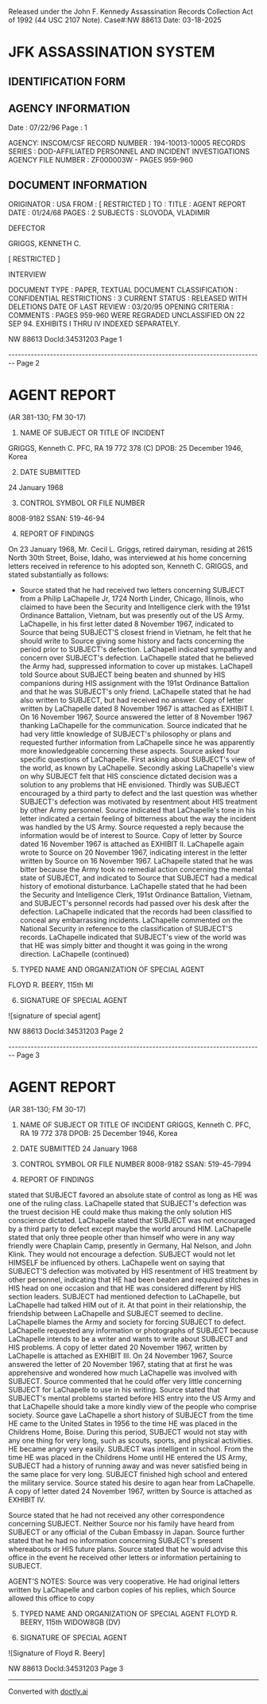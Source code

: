 Released under the John F. Kennedy
Assassination Records Collection Act of
1992 (44 USC 2107 Note). Case#:NW
88613 Date: 03-18-2025

# JFK ASSASSINATION SYSTEM
## IDENTIFICATION FORM

## AGENCY INFORMATION

Date : 07/22/96
Page : 1

AGENCY: INSCOM/CSF
RECORD NUMBER : 194-10013-10005
RECORDS SERIES : DOD-AFFILIATED PERSONNEL AND INCIDENT INVESTIGATIONS
AGENCY FILE NUMBER : ZF000003W - PAGES 959-960

## DOCUMENT INFORMATION

ORIGINATOR : USA
FROM : [ RESTRICTED ]
TO :
TITLE : AGENT REPORT
DATE : 01/24/68
PAGES : 2
SUBJECTS : SLOVODA, VLADIMIR

DEFECTOR

GRIGGS, KENNETH C.

[ RESTRICTED ]

INTERVIEW

DOCUMENT TYPE : PAPER, TEXTUAL DOCUMENT
CLASSIFICATION : CONFIDENTIAL
RESTRICTIONS : 3
CURRENT STATUS : RELEASED WITH DELETIONS
DATE OF LAST REVIEW : 03/20/95
OPENING CRITERIA :
COMMENTS : PAGES 959-960 WERE REGRADED UNCLASSIFIED ON 22 SEP 94.
EXHIBITS I THRU IV INDEXED SEPARATELY.

NW 88613 Docld:34531203 Page 1


-------------------------------------------------------------------------------- Page 2

# AGENT REPORT
(AR 381-130; FM 30-17)

1. NAME OF SUBJECT OR TITLE OF INCIDENT

GRIGGS, Kenneth C.
PFC, RA 19 772 378 (C)
DPOB: 25 December 1946, Korea

2. DATE SUBMITTED

24 January 1968

3. CONTROL SYMBOL OR FILE NUMBER

8008-9182 SSAN: 519-46-94

4. REPORT OF FINDINGS

On 23 January 1968, Mr. Cecil L. Griggs, retired dairyman, residing
at 2615 North 30th Street, Boise, Idaho, was interviewed at his home concerning
letters received in reference to his adopted son, Kenneth C. GRIGGS, and
stated substantially as follows:

- Source stated that he had received two letters concerning SUBJECT
  from a Philip LaChapelle Jr, 1724 North Linder, Chicago, Illinois, who claimed
  to have been the Security and Intelligence clerk with the 191st Ordinance
  Battalion, Vietnam, but was presently out of the US Army. LaChapelle, in his
  first letter dated 8 November 1967, indicated to Source that being SUBJECT'S
  closest friend in Vietnam, he felt that he should write to Source giving some
  history and facts concerning the period prior to SUBJECT's defection. LaChapell
  indicated sympathy and concern over SUBJECT's defection. LaChapelle stated that
  he believed the Army had, suppressed information to cover up mistakes. LaChapell
  told Source about SUBJECT being beaten and shunned by HIS companions during HIS
  assignment with the 191st Ordinance Battalion and that he was SUBJECT's only
  friend. LaChapelle stated that he had also written to SUBJECT, but had received
  no answer. Copy of letter written by LaChapelle dated 8 November 1967 is
  attached as EXHIBIT I. On 16 November 1967, Source answered the letter of
  8 November 1967 thanking LaChapelle for the communication. Source indicated
  that he had very little knowledge of SUBJECT's philosophy or plans and requested
  further information from LaChapelle since he was apparently more knowledgeable
  concerning these aspects. Source asked four specific questions of LaChapelle.
  First asking about SUBJECT's view of the world, as known by LaChapelle. Secondly
  asking LaChapelle's view on why SUBJECT felt that HIS conscience dictated decision
  was a solution to any problems that HE envisioned. Thirdly was SUBJECT encouraged
  by a third party to defect and the last question was whether SUBJECT's defection was
  motivated by resentment about HIS treatment by other Army personnel. Source
  indicated that LaChapelle's tone in his letter indicated a certain feeling of
  bitterness about the way the incident was handled by the US Army. Source requested
  a reply because the information would be of interest to Source. Copy of letter
  by Source dated 16 November 1967 is attached as EXHIBIT II. LaChapelle
  again wrote to Source on 20 November 1967, indicating interest in the letter
  written by Source on 16 November 1967. LaChapelle stated that he was bitter
  because the Army took no remedial action concerning the mental state of SUBJECT,
  and indicated to Source that SUBJECT had a medical history of emotional
  disturbance. LaChapelle stated that he had been the Security and Intelligence
  Clerk, 191st Ordinance Battalion, Vietnam, and SUBJECT's personnel records
  had passed over his desk after the defection. LaChapelle indicated that the
  records had been classified to conceal any embarrassing incidents. LaChapelle
  commented on the National Security in reference to the classification of SUBJECT'S
  records. LaChapelle indicated that SUBJECT's view of the world was that HE
  was simply bitter and thought it was going in the wrong direction. LaChapelle
  (continued)

5. TYPED NAME AND ORGANIZATION OF SPECIAL AGENT

FLOYD R. BEERY, 115th MI

6. SIGNATURE OF SPECIAL AGENT

![signature of special agent]

NW 88613 DocId:34531203 Page 2


-------------------------------------------------------------------------------- Page 3

# AGENT REPORT
(AR 381-130; FM 30-17)

1. NAME OF SUBJECT OR TITLE OF INCIDENT
   GRIGGS, Kenneth C.
   PFC, RA 19 772 378
   DPOB: 25 December 1946, Korea

2. DATE SUBMITTED
   24 January 1968

3. CONTROL SYMBOL OR FILE NUMBER
   8008-9182 SSAN: 519-45-7994

4. REPORT OF FINDINGS

stated that SUBJECT favored an absolute state of control as long as HE was one of the ruling class. LaChapelle stated that SUBJECT's defection was the truest decision HE could make thus making the only solution HIS conscience dictated. LaChapelle stated that SUBJECT was not encouraged by a third party to defect except maybe the world around HIM. LaChapelle stated that only three people other than himself who were in any way friendly were Chaplain Camp, presently in Germany, Hal Nelson, and John Klink. They would not encourage a defection. SUBJECT would not let HIMSELF be influenced by others. LaChapelle went on saying that SUBJECT'S defection was motivated by HIS resentment of HIS treatment by other personnel, indicating that HE had been beaten and required stitches in HIS head on one occasion and that HE was considered different by HIS section leaders. SUBJECT had mentioned defection to LaChapelle, but LaChapelle had talked HIM out of it. At that point in their relationship, the friendship between LaChapelle and SUBJECT seemed to decline. LaChapelle blames the Army and society for forcing SUBJECT to defect. LaChapelle requested any information or photographs of SUBJECT because LaChapelle intends to be a writer and wants to write about SUBJECT and HIS problems. A copy of letter dated 20 November 1967, written by LaChapelle is attached as EXHIBIT III. On 24 November 1967, Source answered the letter of 20 November 1967, stating that at first he was apprehensive and wondered how much LaChapelle was involved with SUBJECT. Source commented that he could offer very little concerning SUBJECT for LaChapelle to use in his writing. Source stated that SUBJECT's mental problems started before HIS entry into the US Army and that LaChapelle should take a more kindly view of the people who comprise society. Source gave LaChapelle a short history of SUBJECT from the time HE came to the United States in 1956 to the time HE was placed in the Childrens Home, Boise. During this period, SUBJECT would not stay with any one thing for very long, such as scouts, sports, and physical activities. HE became angry very easily. SUBJECT was intelligent in school. From the time HE was placed in the Childrens Home until HE entered the US Army, SUBJECT had a history of running away and was never satisfied being in the same place for very long. SUBJECT finished high school and entered the military service. Source stated his desire to agan hear from LaChapelle. A copy of letter dated 24 November 1967, written by Source is attached as EXHIBIT IV.

Source stated that he had not received any other correspondence concerning SUBJECT. Neither Source nor his family have heard from SUBJECT or any official of the Cuban Embassy in Japan. Source further stated that he had no information concerning SUBJECT's present whereabouts or HIS future plans. Source stated that he would advise this office in the event he received other letters or information pertaining to SUBJECT.

AGENT'S NOTES: Source was very cooperative. He had original letters written by LaChapelle and carbon copies of his replies, which Source allowed this office to copy

5. TYPED NAME AND ORGANIZATION OF SPECIAL AGENT
   FLOYD R. BEERY, 115th WIDOW8GB (DV)

6. SIGNATURE OF SPECIAL AGENT

![Signature of Floyd R. Beery]

NW 88613 Docld:34531203 Page 3


---
Converted with [doctly.ai](https://doctly.ai)